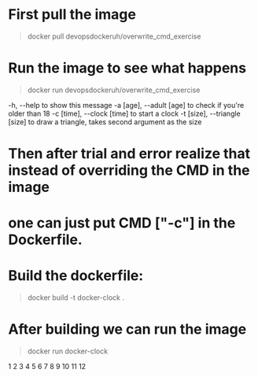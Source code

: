# First pull the image
> docker pull devopsdockeruh/overwrite_cmd_exercise

# Run the image to see what happens
> docker run devopsdockeruh/overwrite_cmd_exercise

-h,             --help                  to show this message
-a [age],       --adult [age]           to check if you're older than 18
-c [time],      --clock [time]          to start a clock
-t [size],      --triangle [size]       to draw a triangle, takes second argument as the size

# Then after trial and error realize that instead of overriding the CMD in the image
# one can just put CMD ["-c"] in the Dockerfile.
# Build the dockerfile:
> docker build -t docker-clock .

# After building we can run the image
> docker run docker-clock

1
2
3
4
5
6
7
8
9
10
11
12



